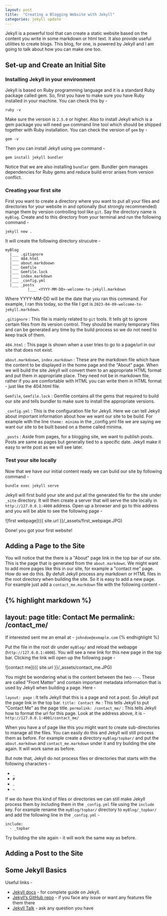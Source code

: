 ```yaml
---
layout: post
title:  "Creating a Blogging Website with Jekyll"
categories: jekyll update
---
```

Jekyll is a powerful tool that can create a static website based on the content you write in some markdown or html text. It also provide useful utilities to create blogs. This blog, for one, is powered by Jekyll and I am going to talk about how you can make one too.

## Set-up and Create an Initial Site
### Installing Jekyll in your environment
Jekyll is based on Ruby programming language and it is a standard Ruby package called gem. So, first you have to make sure you have Ruby installed in your machine. You can check this by -

```
ruby -v
```

Make sure the version is `2.5.0` or higher. Also to install Jekyll which is a gem package you will need `gem` command line tool which should be shipped together with Ruby installation. You can check the version of `gem` by - 

```
gem -v
```

Then you can install Jekyll using `gem` command - 

```
gem install jekyll bundler
```

Notice that we are also installing `bundler` gem. Bundler gem manages dependencies for Ruby gems and reduce build error arises from version conflict.

### Creating your first site
First you want to create a directory where you want to put all your files and directories for your website in and optionally (but strongly recommended) mange them by version controlling tool like `git`. Say the directory name is `myBlog`. Create and to this directory from your terminal and run the following command -

```
jekyll new .
```

It will create the following directory strucutre -

```
myBlog
  |___ .gitignore
  |___ 404.html
  |___ about.markdoown
  |___ Gemfile
  |___ Gemfile.lock
  |___ index.markdown
  |___ _config.yml
  |___ _posts
          |___ <YYYY-MM-DD>-welcome-to-jekyll.markdown
```

Where YYYY-MM-DD will be the date that you ran this command. For example, I ran this today, so the file I got is `2023-04-09-welcome-to-jekyll.markdown`.

`.gitignore` : This file is mainly related to `git` tools. It tells git to ignore certain files from its version control. They should be mainly temporary files and can be generated any time by the build process so we do not need to keep track of them.

`404.html` : This page is shown when a user tries to go to a page/url in our site that does not exist.

`about.markdoown`, `index.markdown` : These are the markdown file which have the content to be displayed in the home page and the "About" page. When we will build the site Jekyll will convert them to an appropriate HTML format and put them in appropriate place. They need not be in markdown file, rather if you are comfortable with HTML you can write them in HTML format - just like the 404.html file.

`Gemfile`, `Gemfile.lock` : Gemfile contains all the gems that required to build our site and tells bundler to make sure to install the appropriate versions.

`_config.yml` : This is the configuration file for Jekyll. Here we can tell Jekyll about important information about how we want our site to be build. For example with the line `theme: minima` in the _config.yml file we are saying we want our site to be built based on a theme called minima.

`_posts` : Aside from pages, for a blogging site, we want to publish posts. Posts are same as pages but generally tied to a specific date. Jekyll make it easy to write post as we will see later.

### Test your site locally

Now that we have our initial content ready we can bulid our site by following command -

```
bundle exec jekyll serve
```

Jekyll will first build your site and put all the generated file for the site under `_site` directory. It will then create a server that will serve the site locally in `http://127.0.0.1:4000` address. Open up a browser and go to this address and you will be able to see the following page - 

![first webpage]({{ site.url }}/_assets/first_webpage.JPG)

Done! you got your first website!

## Adding a Page to the Site
You will notice that the there is a "About" page link in the top bar of our site. This is the page that is generated from the `about.markdown`. We might want to add more pages like this in our site, for example a "contact me" page. How do we do this. By defult Jekyll process any markdown or HTML files in the root directory when building the site. So it is easy to add a new page. For example just add a `contact_me.markdown` file with the following content - 

{% highlight markdown %}
---
layout: page
title: Contact Me
permalink: /contact_me/
---

If interested sent me an email at - `johndoe@exmaple.com`
{% endhighlight %}

Put the file in the root dir under `myBlog/` and reload the webapge (`http://127.0.0.1:4000`). You will see a new link for this new page in the top bar. Clicking the link will open up the following page - 

![contact me]({{ site.url }}/_assets/contact_me.JPG)

You might be wondering what is the content between the two `---`. These are called "Front Matter" and contain important metadata information that is used by Jekyll when building a page. Here -

`layout: page` : It tells Jekyll that this is a page and not a post. So Jekyll put the page link in the top bar.
`title: Contact Me` : This tells Jekyll to put "Contact Me" as the page title.
`permalink: /contact_me/` : This tells Jekyll how to format the url for this page. Look at the address above, it is - `http://127.0.0.1:4001/contact_me/`

When you have a of page like this you might want to create sub-directories to manage all the files. You can easily do this and Jekyll will still process them as before. For example create a directory `myBlog/topbar/` and put the `about.markdown` and `contact_me.markdown` under it and try building the site again. It will work same as before. 

But note that, Jekyll do not process files or directories that starts with the following characters -
- `_`
- `#`
- `.`
- `~`

If we do have this kind of files or directories we can still make Jekyll process them by including them in the `_config.yml` file using the `include` key. For example rename the `myBlog/topbar/` directory to `myBlog/_topbar/` and add the following line in the `_config.yml` -

```
include:
  - _topbar
```

Try building the site again - it will work the same way as before.


## Adding a Post to the Site

## Some Jekyll Basics

Useful links -
- [Jekyll docs][jekyll-docs] - for complete guide on Jekyll.
- [Jekyll’s GitHub repo][jekyll-gh] - if you face any issue or want any features file them there 
- [Jekyll Talk][jekyll-talk] - ask any question you have 

[jekyll-docs]: https://jekyllrb.com/docs/home
[jekyll-gh]:   https://github.com/jekyll/jekyll
[jekyll-talk]: https://talk.jekyllrb.com/
